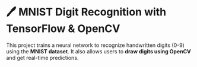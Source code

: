 # 🖊️ MNIST Digit Recognition with TensorFlow & OpenCV  

This project trains a neural network to recognize handwritten digits (0-9) using the **MNIST dataset**. It also allows users to **draw digits using OpenCV** and get real-time predictions.
